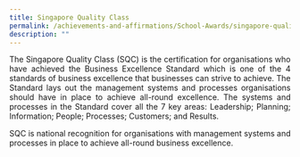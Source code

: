 ```yaml
---
title: Singapore Quality Class
permalink: /achievements-and-affirmations/School-Awards/singapore-quality-class/
description: ""
---
```

<p style="text-align:justify">The Singapore Quality Class (SQC) is the certification for organisations who have achieved the Business Excellence Standard which is one of the 4 standards of business excellence that businesses can strive to achieve. The Standard lays out the management systems and processes organisations should have in place to achieve all-round excellence. The systems and processes in the Standard cover all the 7 key areas: Leadership; Planning; Information; People; Processes; Customers; and Results.</p> 
<p style="text-align:justify">SQC is national recognition for organisations with management systems and processes in place to achieve all-round business excellence.</p>